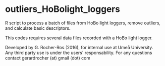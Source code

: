 # outliers_HoBolight_loggers
R script to process a batch of files from HoBo light loggers, remove outliers, and calculate basic descriptors.

This codes requires several data files recorded with a HoBo light logger.

Developed by G. Rocher-Ros (2016),  for internal use at Umeå University. Any third party use is under the users' responsability. For any questions contact gerardrocher (at) gmail (dot) com

